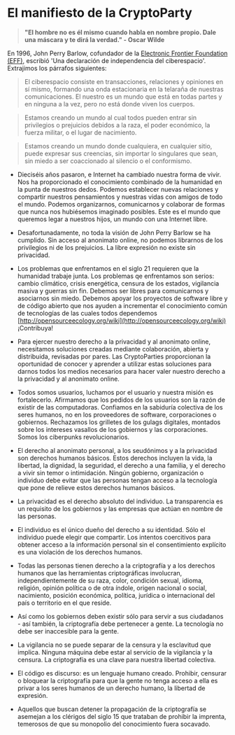 El manifiesto de la CryptoParty
===============================

> **"El hombre no es él mismo cuando habla en nombre propio. Dale una máscara y te dirá la verdad." - Oscar Wilde**

En 1996, John Perry Barlow, cofundador de la [Electronic Frontier Foundation (EFF)](https://www.eff.org/), escribió 'Una declaración de independencia del ciberespacio'. Extrajimos los párrafos siguientes:

> El ciberespacio consiste en transacciones, relaciones y opiniones en sí mismo, formando una onda estacionaria en la telaraña de nuestras comunicaciones. El nuestro es un mundo que está en todas partes y en ninguna a la vez, pero no está donde viven los cuerpos.

> Estamos creando un mundo al cual todos pueden entrar sin privilegios o prejuicios debidos a la raza, el poder económico, la fuerza militar, o el lugar de nacimiento.

> Estamos creando un mundo donde cualquiera, en cualquier sitio, puede expresar sus creencias, sin importar lo singulares que sean, sin miedo a ser coaccionado al silencio o el conformismo.

* Dieciséis años pasaron, e Internet ha cambiado nuestra forma de vivir. Nos ha proporcionado el conocimiento combinado de la humanidad en la punta de nuestros dedos. Podemos establecer nuevas relaciones y compartir nuestros pensamientos y nuestras vidas con amigos de todo el mundo. Podemos organizarnos, comunicarnos y colaborar de formas que nunca nos hubiésemos imaginado posibles. Este es el mundo que queremos legar a nuestros hijos, un mundo con una Internet libre.

* Desafortunadamente, no toda la visión de John Perry Barlow se ha cumplido. Sin acceso al anonimato online, no podemos librarnos de los privilegios ni de los prejuicios. La libre expresión no existe sin privacidad.

* Los problemas que enfrentamos en el siglo 21 requieren que la humanidad trabaje junta. Los problemas qe enfrentamos son serios: cambio climático, crisis energética, censura de los estados, vigilancia masiva y guerras sin fin. Debemos ser libres para comunicarnos y asociarnos sin miedo. Debemos apoyar los proyectos de software libre y de código abierto que nos ayuden a incrementar el conocimiento común de tecnologías de las cuales todos dependemos [http://opensourceecology.org/wiki](http://opensourceecology.org/wiki) ¡Contribuya!

* Para ejercer nuestro derecho a la privacidad y al anonimato online, necesitamos soluciones creadas mediante colaboración, abierta y distribuida, revisadas por pares. Las CryptoParties proporcionan la oportunidad de conocer y aprender a utilizar estas soluciones para darnos todos los medios necesarios para hacer valer nuestro derecho a la privacidad y al anonimato online.

 * Todos somos usuarios, luchamos por el usuario y nuestra misión es fortalecerlo. Afirmamos que los pedidos de los usuarios son la razón de existir de las computadoras. Confiamos en la sabiduría colectiva de los seres humanos, no en los proveedores de software, corporaciones o gobiernos. Rechazamos los grilletes de los gulags digitales, montados sobre los intereses vasallos de los gobiernos y las corporaciones. Somos los ciberpunks revolucionarios.

 * El derecho al anonimato personal, a los seudónimos y a la privacidad son derechos humanos básicos. Estos derechos incluyen la vida, la libertad, la dignidad, la seguridad, el derecho a una familia, y el derecho a vivir sin temor o intimidación. Ningún gobierno, organización o individuo debe evitar que las personas tengan acceso a la tecnología que pone de relieve estos derechos humanos básicos.

 * La privacidad es el derecho absoluto del individuo. La transparencia es un requisito de los gobiernos y las empresas que actúan en nombre de las personas. 

 * El individuo es el único dueño del derecho a su identidad. Sólo el individuo puede elegir que compartir. Los intentos coercitivos para obtener acceso a la información personal sin el consentimiento explícito es una violación de los derechos humanos.

 * Todas las personas tienen derecho a la criptografía y a los derechos humanos que las herramientas criptográficas involucran, independientemente de su raza, color, condición sexual, idioma, religión, opinión política o de otra índole, origen nacional o social, nacimiento, posición económica, política, jurídica o internacional del país o territorio en el que reside.

 * Así como los gobiernos deben existir sólo para servir a sus ciudadanos - así también, la criptografía debe pertenecer a gente. La tecnología no debe ser inaccesible para la gente. 

 * La vigilancia no se puede separar de la censura y la esclavitud que implica. Ninguna máquina debe estar al servicio de la vigilancia y la censura. La criptografía es una clave para nuestra libertad colectiva.

 * El código es discurso: es un lenguaje humano creado. Prohibir, censurar o bloquear la criptografía para que la gente no tenga acceso a ella es privar a los seres humanos de un derecho humano, la libertad de expresión.

 * Aquellos que buscan detener la propagación de la criptografía se asemejan a los clérigos del siglo 15 que trataban de prohibir la imprenta, temerosos de que su monopolio del conocimiento fuera socavado.
 
